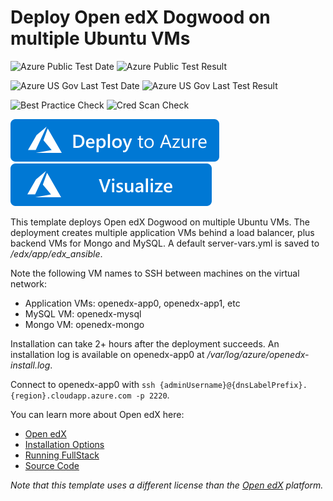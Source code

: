 # Deploy Open edX Dogwood on multiple Ubuntu VMs

![Azure Public Test Date](https://azurequickstartsservice.blob.core.windows.net/badges/openedx-scalable-ubuntu/PublicLastTestDate.svg)
![Azure Public Test Result](https://azurequickstartsservice.blob.core.windows.net/badges/openedx-scalable-ubuntu/PublicDeployment.svg)

![Azure US Gov Last Test Date](https://azurequickstartsservice.blob.core.windows.net/badges/openedx-scalable-ubuntu/FairfaxLastTestDate.svg)
![Azure US Gov Last Test Result](https://azurequickstartsservice.blob.core.windows.net/badges/openedx-scalable-ubuntu/FairfaxDeployment.svg)

![Best Practice Check](https://azurequickstartsservice.blob.core.windows.net/badges/openedx-scalable-ubuntu/BestPracticeResult.svg)
![Cred Scan Check](https://azurequickstartsservice.blob.core.windows.net/badges/openedx-scalable-ubuntu/CredScanResult.svg)

[![Deploy To Azure](https://raw.githubusercontent.com/Azure/azure-quickstart-templates/master/1-CONTRIBUTION-GUIDE/images/deploytoazure.svg?sanitize=true)]("https://portal.azure.com/#create/Microsoft.Template/uri/https%3A%2F%2Fraw.githubusercontent.com%2FAzure%2Fazure-quickstart-templates%2Fmaster%2Fopenedx-scalable-ubuntu%2Fazuredeploy.json")
[![Visualize](https://raw.githubusercontent.com/Azure/azure-quickstart-templates/master/1-CONTRIBUTION-GUIDE/images/visualizebutton.svg?sanitize=true)]("http://armviz.io/#/?load=https%3A%2F%2Fraw.githubusercontent.com%2FAzure%2Fazure-quickstart-templates%2Fmaster%2Fopenedx-scalable-ubuntu%2Fazuredeploy.json")

This template deploys Open edX Dogwood on multiple Ubuntu VMs. The deployment
creates multiple application VMs behind a load balancer, plus backend VMs for
Mongo and MySQL. A default server-vars.yml is saved to _/edx/app/edx_ansible_.

Note the following VM names to SSH between machines on the virtual network:

- Application VMs: openedx-app0, openedx-app1, etc
- MySQL VM: openedx-mysql
- Mongo VM: openedx-mongo

Installation can take 2+ hours after the deployment succeeds. An installation
log is available on openedx-app0 at _/var/log/azure/openedx-install.log_.

Connect to openedx-app0 with
`ssh {adminUsername}@{dnsLabelPrefix}.{region}.cloudapp.azure.com -p 2220`.

You can learn more about Open edX here:

- [Open edX](https://open.edx.org)
- [Installation Options](https://openedx.atlassian.net/wiki/display/OpenOPS/Open+edX+Installation+Options)
- [Running FullStack](https://openedx.atlassian.net/wiki/display/OpenOPS/Running+Fullstack)
- [Source Code](https://github.com/edx/edx-platform)

_Note that this template uses a different license than the
[Open edX](https://github.com/edx/edx-platform/blob/master/LICENSE) platform._

